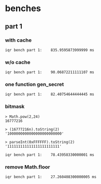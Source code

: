 # benches

## part 1

### with cache

`iqr bench part 1:    835.9595873999999 ms`

### w/o cache

`iqr bench part 1:    90.06872211111107 ms`

### one function gen_secret

`iqr bench part 1:    82.40754644444445 ms`

### bitmask

```node
> Math.pow(2,24)
16777216

> (16777216n).toString(2)
'1000000000000000000000000'

> parseInt(0xFFFFFF).toString(2)
'111111111111111111111111'
```

`iqr bench part 1:    78.43958330000001 ms`

### remove Math.floor

`iqr bench part 1:    27.260408300000005 ms`